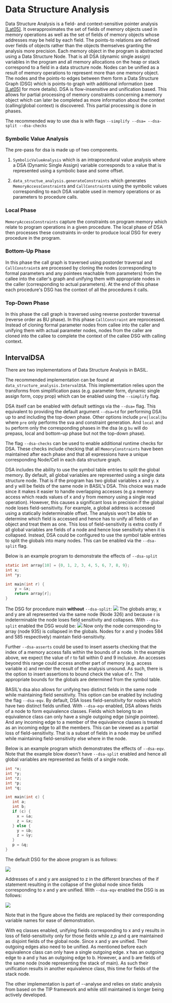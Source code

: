 
# Data Structure Analysis

Data Structure Analysis is a field- and context-sensitive pointer analysis [[Lat05]](https://llvm.org/pubs/2005-05-04-LattnerPHDThesis.pdf).
It overapproximates the set of fields of memory objects used in memory operations
as well as the set of fields of memory objects whose addresses may be held by each field.
The points-to relations are defined over fields of objects rather than the objects themselves granting
the analysis more precision.
Each memory object in the program is abstracted using a Data Structure Node.
That is all DSA (dynamic single assign) variables in the program and all memory allocations on the heap or stack
correspond to a field in a data structure node.
Nodes can be unified as a result of memory operations to represent more than one memory object.
The nodes and the points-to edges between them form a Data Structure Graph (DSG)
which is points-to graph with additional information (see [[Lat05]](https://llvm.org/pubs/2005-05-04-LattnerPHDThesis.pdf) for more details).
DSA is flow-insensitive and unification based. This allows for partial processing
of memory constraints concerning a memory object which can later be completed
as more information about the context (calling/global context) is discovered.
This partial processing is done in phases.

The recommended way to use dsa is with flags `--simplify --dsa= --dsa-split --dsa-checks`

### Symbolic Value Analysis
The pre-pass for dsa is made up of two components.
1. `SymbolicValueAnalysis` which is an
   intraprocedural value analysis where a DSA (Dynamic Single Assign) variable corresponds to a value that is represented using a
   symbolic base and some offset.

2. `data_structue_analysis.generateConstraints` which generates
   `MemoryAccessConstraint`s and `CallConstraint`s using the symbolic values corresponding to each DSA variable used in
   memory operations or as parameters to procedure calls.

### Local Phase
`MemoryAccessConstraints` capture the constraints on program memory which relate to program
operations in a given procedure. The local phase of DSA then processes these constraints
in-order to produce local DSG for every procedure in the program.

### Bottom-Up Phase
In this phase the call graph is traversed using postorder traversal and `CallConstraint`s
are processed by cloning the nodes (corresponding to
formal parameters and any pointees reachable from parameters) from the callee into the caller's graph
and unifying them with appropriate nodes in the caller (corresponding to actual parameters).
At the end of this phase each procedure's DSG has the context of all the
procedures it calls.

### Top-Down Phase
In this phase the call graph is traversed using reverse postorder traversal (reverse order as BU phase).
In this phase `CallConstraint` are reprocessed. Instead of cloning formal parameter nodes from callee into the caller
and unifying them with actual parameter nodes, nodes from the caller are cloned into the callee
to complete the context of the callee DSG with calling context.


## IntervalDSA
There are two implementations of Data Structure Analysis in BASIL.

The recommended implementation can be found at `data_structure_analysis.IntervalDSA`.
This implementation relies upon the transforms from simplification
pass (e.g. parameter form, dynamic single assign form, copy prop) which can be enabled
using the `--simplify` flag.

DSA itself can be enabled with default settings via the `--dsa=` flag. This
equivalent to providing the default argument `--dsa=td` for performing DSA up to and including
the top-down phase. Other options include `pre|local|bu` where `pre` only performs the sva and
constraint generation. And `local` and `bu` perform only the corresponding phases in the dsa
(e.g `bu` will do prepass, local and bottom-up phase but not the top-down phase).

The flag `--dsa-checks` can be used to enable additional runtime checks for DSA. These checks include 
checking that all `MemoryConstraints` have been maintained after each phase and that all expressions 
have a unique corresponding Node/Cell in each data structure graph. 

DSA includes the ability to use the symbol table entries to split the global memory.
By default, all global variables are represented using a single data structure node. That is if the program
has two global variables x and y. x and y will be fields of the same node in BASIL's DSA.
This choice was made since it makes it easier to handle overlapping accesses (e.g a memory access which reads values
of x and y from memory using a single read operation).
However, this causes a significant loss in precision if the global node loses field-sensitivity.
For example, a global address is accessed using a statically indeterminable offset.
The analysis won't be able to determine which field is accessed and hence has to unify all fields of an object
and treat them as one. This loss of field-sensitivity is extra costly if all global variables are fields of a node
and hence lose sensitivity when it is collapsed.
Instead, DSA could be configured to use the symbol table entries to split the globals into many nodes.
This can be enabled via the `--dsa-split` flag.


Below is an example program to demonstrate the effects of `--dsa-split`

```C
static int array[10] = {0, 1, 2, 3, 4, 5, 6, 7, 8, 9};
int x;
int *y;

int main(int r) {
    y = &x;
    return array[r];
}
```

The DSG for procedure main **without** `--dsa-split`:
![](../img/dsa/nosplit.png)
The globals array, x and y are all represented via the same node (Node 326) and because r is indeterminable 
the node loses field sensitivity and collapses. 
With `--dsa-split` enabled the DSG would be:
![](../img/dsa/split.png)
Now only the node corresponding to array (node 935) is collapsed in the globals. 
Nodes for x and y (nodes 584 and 585 respectively) maintain field-sensitivity.

Further `--dsa-asserts` could be used to insert asserts checking that the index of a memory 
access falls within the bounds of a node. In the example above, we expect the value of r to fall within 
0 and 9 inclusive. An accesses beyond this range could access another part of memory (e.g. access variable x)
and render the result of the analysis unsound. As such, there is the option to insert assertions 
to bound check the value of r. The appropriate bounds for the globals are 
determined from the symbol table. 

BASIL's dsa also allows for unifying two distinct fields in the same node while maintaining 
field sensitivity. This option can be enabled by including the flag `--dsa-eqv`. 
By default, DSA loses field-sensitivity for nodes which have two distinct fields unified. 
With `--dsa-eqv` enabled, DSA allows fields of a node to form equivalence classes. 
Fields which belong to an equivalence class can only have a single outgoing edge (single pointee). 
And any incoming edge to a member of the equivalence classes is treated as an incoming edge to all the members. 
This can be viewed 
as a partial loss of field-sensitivity.
That is a subset of fields in a node may be unified while maintaining field-sensitivity else where in the node.

Below is an example program which demonstrates the effects of `--dsa-eqv`. Note that 
the example blow doesn't have `--dsa-split` enabled and hence all global variables 
are represented as fields of a single node.

```C
int *x;
int *y;
int *z;
int *p;
int *q;

int main(int c) {
   int a;
   int b;
   if (c) {
     x = &a;
     z = &x;
   } else {
     y = &b;
     z = &y;
   }
   p = &q;
}
```
The default DSG for the above program is as follows:

![](../img/dsa/noeq.png)

Addresses of x and y are assigned to z in the different branches of the if statement 
resulting in the collapse of the global node since fields corresponding to x and y are unified. 
With `--dsa-eqv` enabled the DSG is as follows:

![](../img/dsa/eq.png)

Note that in the figure above the fields are replaced by their corresponding variable names
for ease of demonstration. 

With eq classes enabled, unifying fields corresponding to x and y results in loss of field-sensitivity 
only for those fields while z,p and q are maintained as disjoint fields of the global node.
Since x and y are unified. Their outgoing edges also need to be unified. As mentioned before 
each equivalence class can only have a single outgoing edge. x has an outgoing edge to a and 
y has an outgoing edge to b. However, a and b are fields of the same node (node representing the stack of main).
As such their unification results in another equivalence class, this time for fields of 
the stack node.


The other implementation is part of --analyse and relies on static analysis from based on the TIP framework
and while still maintained is longer being actively developed.

